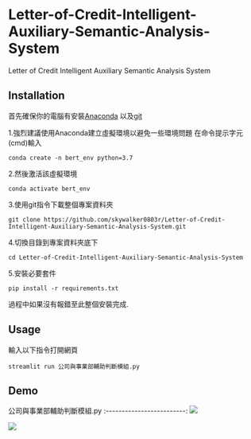 # Letter-of-Credit-Intelligent-Auxiliary-Semantic-Analysis-System
Letter of Credit Intelligent Auxiliary Semantic Analysis System

## Installation
首先確保你的電腦有安裝[Anaconda](https://www.anaconda.com/products/individual)
以及[git](https://git-scm.com/downloads)


1.強烈建議使用Anaconda建立虛擬環境以避免一些環境問題
在命令提示字元(cmd)輸入
```
conda create -n bert_env python=3.7
```
2.然後激活該虛擬環境
```
conda activate bert_env
```
3.使用git指令下載整個專案資料夾
```
git clone https://github.com/skywalker0803r/Letter-of-Credit-Intelligent-Auxiliary-Semantic-Analysis-System.git
```
4.切換目錄到專案資料夾底下
```
cd Letter-of-Credit-Intelligent-Auxiliary-Semantic-Analysis-System
```
5.安裝必要套件
```
pip install -r requirements.txt
```
過程中如果沒有報錯至此整個安裝完成.

## Usage

輸入以下指令打開網頁
```
streamlit run 公司與事業部輔助判斷模組.py
```

## Demo

公司與事業部輔助判斷模組.py
:-------------------------:
![](https://github.com/skywalker0803r/Product_Data_SQuAD/blob/main/gif/vjsai-saghl.gif)

![](https://github.com/skywalker0803r/Product_Data_SQuAD/blob/main/gif/n3p2x-7uqg8.gif)
